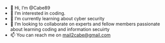 - 👋 Hi, I’m @Cabe89
- 👀 I’m interested in coding.
- 🌱 I’m currently learning about cyber security
- 💞️ I’m looking to collaborate on experts and fellow members passionate about learning coding and information secuirty
- 📫 You can reach me on mail2cabe@gmail.com

<!---
Cabe89/Cabe89 is a ✨ special ✨ repository because its `README.md` (this file) appears on your GitHub profile.
You can click the Preview link to take a look at your changes.
--->
